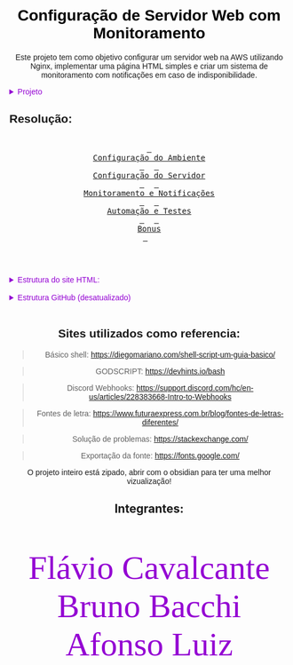 <link rel="preconnect" href="https://fonts.googleapis.com">
<link rel="preconnect" href="https://fonts.gstatic.com" crossorigin>
<link href="https://fonts.googleapis.com/css2?family=Ballet:opsz@16..72&display=swap" rel="stylesheet">

<font face="sans-serif"> 
<h1 align="center" style="color: Black;">Configuração de Servidor Web com Monitoramento</h1>
<p align="center">Este projeto tem como objetivo configurar um servidor web na AWS utilizando Nginx, implementar uma página HTML simples e criar um sistema de monitoramento com notificações em caso de indisponibilidade.</p>

<div>
<details>
    <summary style="color: #9400D3; ">Projeto</summary>
<div>

<h3 style="color: purple;">Parte teorica</h2>

<ol>
<li>Cite 3 exemplos de
distribuição linux.</li>
<li>O que é IP FIXO e sua função.</li>
<li>O que faz o comando ls -la?</li>
<li>o que acontece se eu executar o
comando "shutdown -r -f -t 0" sem ser
root
e sem sudo?</li>
</ol>
</div>

<div>
<h3 style="color: purple;"> Etapa 1: Configuração do Ambiente
</h3>

<div>
<h6> Criar uma VPC na AWS com:</h6>
<ul>
<li> 2 sub-redes públicas (para
acesso externo).</li>
<li> 2 sub-redes privadas (para
futuras expansões).</li>
<li>Uma Internet Gateway conectada
às sub-redes públicas.</li>
</ul>
</div>

<h6>Criar uma instância EC2 na AWS:</h6>

<div>
<ul>
<li> Escolher uma AMI baseada em
Linux (Ubuntu/Debian/Amazon
Linux).</li>
<li>Instalar na sub-rede pública
criada anteriormente.</li>
<li> Associar um Security Group que
permita tráfego HTTP (porta 80) e
SSH (porta 22, opcional).</li>
</ul>
</div>
<h6>Acessar a instância via SSH para
realizar configurações futuras.</h6>
</div>

<div>
<h3 style="color: purple;"> Etapa 2: Configuração do Servidor
</h3>

<div>
<h6>Web
Tarefas:</h6>
<ol>
<li> Instalar o servidor Nginx na EC2.</li>
<li> Criar uma página HTML simples
para ser exibida pelo servidor.</li>
<li> Configurar o Nginx para servir a
página corretamente.</li>
</ol>
</div>

<div>
<ul>
<h6 align="center" style="color: red;">💡 Dicas para os alunos</h6>
<li>Personalizar a página com
informações sobre o projeto.</li>
<li> Criar um serviço systemd para
garantir que o Nginx reinicie
automaticamente se parar.</li>
</ul>
</div>

</div>

<div>
<h3 style="color: purple;"> Etapa 3: Monitoramento e Notificações
Tarefas:
</h3>

<div>
<ol>
<li>Criar um script em Bash ou Python
para monitorar a disponibilidade
do site.</li><br>
<li> O script deve:</li>

<ul>
<li>Verificar se o site responde
corretamente a uma requisição
HTTP.</li>
<li> Criar logs das verificações em
/var/log/monitoramento.log.</li>
<li> Enviar uma notificação via Discord,
Telegram ou Slack se detectar
indisponibilidade.</li>
</ul>

<li> Configurar o script para rodar
automaticamente a cada 1
minuto usando cron ou systemd
timers.
</li>
</ol>
</div>

<div>
<h6 align="center" style="color: red;">💡 Dicas para os alunos</h6>
<ul>
<li>Usar curl no Bash ou requests no
Python para testar a resposta do
site..</li>
<li> Configurar um bot do Telegram
ou webhook do Discord/Slack
para receber alertas..</li>
</ul>
</div>

<div>
<h3 style="color: purple;"> Etapa 4: Automação e Testes
</h3>

<div>
<ol>
<li> Testar a implementação:</li>
<ul>
<li> Verificar se o site está acessível
via navegador.</li>
<li> Parar o Nginx e verificar se o script
detecta e envia alertas
corretamente.</li>
</ul>
<li> Criar uma documentação no
GitHub explicando:
<ul>
<li> Como configurar o ambiente.</li>
<li> Como instalar e configurar o
servidor web.</li>
<li> Como funciona o script de
monitoramento. </li>
<li> Como testar e validar a solução. </li>
</div>

<div>
<h6 align="center" style="color: red;">💡 Dicas para os alunos</h6>
<ul>
<li>Explicar os comandos usados na
documentação</li>
<li> Compartilhar prints dos testes.</li>
</ul>
</div>
</div>
<div>
<h3 align="left" style="color: purple;"> Desafios Bônus</h3>

<div>
<ol>
<li>Automação com User Data:
-Configurar a EC2 para já iniciar
com Nginx, HTML e script de
monitoramento via User Data.</li>
<li> Criação de um template
CloudFormation ou Terraform:
-Criar um arquivo YAML do
CloudFormation que provisiona
toda a infraestrutura
automaticamente.</li>
<li> Monitoramento avançado:
-Enviar estatísticas para
CloudWatch e configurar alarmas
na AWS.</li>
</ol>
</div>

</div>
</div>
</details>

## Resolução:
<div>

<div align="center">
<br>
  <a href="https://github.com/Daijinpala/projeto_1/tree/main/Configurar%20o%20ambiente"><kbd> <br>Configuração do Ambiente<br> </kbd></a>&ensp;&ensp;
  <a href="https://github.com/Daijinpala/projeto_1/tree/main/Intalar%26configurar_ngnix"><kbd> <br>Configuração do Servidor<br> </kbd></a>&ensp;&ensp;
  <a href="https://github.com/Daijinpala/projeto_1/tree/main/script_monitoramento"><kbd> <br>Monitoramento e Notificações<br> </kbd></a>&ensp;&ensp;
  <a href="https://github.com/Daijinpala/projeto_1/tree/main/testar%26validar"><kbd> <br>Automação e Testes<br> </kbd></a>&ensp;&ensp;
  <a href=""><kbd> <br>Bonus<br> </kbd></a>&ensp;&ensp;
<br>

<br><br>
<details align="left">
    <summary style="color: #9400D3;">Estrutura do site HTML:</summary>

```
<!DOCTYPE html>
<html lang="pt-BR">
<head>
<meta charset="UTF-8">
<meta name="viewport" content="width=device-width, initial-scale=1.0">
<meta name="description" content="Configuração de Servidor Web com Monitoramento - Guia completo para configurar e monitorar um servidor web na AWS.">
<meta name="keywords" content="AWS, EC2, Nginx, Monitoramento, Servidor Web, VPC">
<title>Configuração de Servidor Web com Monitoramento</title>
<style>
        body {
            font-family: Arial, sans-serif;
            background-color: #282a36;
            color: #f8f8f2;
            margin: 0;
            padding: 0;
        }
        header {
            background-color: #44475a;
            padding: 20px;
            text-align: center;
            color: #f8f8f2;
            font-size: 24px;
        }
        .container {
            max-width: 800px;
            margin: 20px auto;
            padding: 20px;
            background-color: #44475a;
                   border-radius: 10px;
            box-shadow: 0 0 10px rgba(0, 0, 0, 0.5);
        }
        h1, h2 {
            color: #bd93f9;
        }
        img {
            max-width: 100%;
            height: auto;
            border-radius: 5px;
            margin: 10px 0;
            border: 2px solid #6272a4;
        }
        .tips {
            background-color: #6272a4;
            padding: 15px;
            border-radius: 5px;
            margin: 15px 0;
        }
        .tips p {
            margin: 0;
            color: #f8f8f2;
        }
        footer {
            text-align: center;
            padding: 20px;
            background-color: #44475a;
            color: #f8f8f2;
                    margin-top: 20px;
        }
        a {
            color: #8be9fd;
            text-decoration: none;
            transition: color 0.3s ease;
        }
        a:hover {
            color: #ff79c6;
            text-decoration: underline;
        }
        ol, ul {
            color: #f8f8f2;
        }
        @media (max-width: 600px) {
            .container {
                padding: 10px;
            }
            header {
                font-size: 20px;
            }
        }
 </style>
 </head>
 <body>
 <header>
 Configuração de Servidor Web com Monitoramento
 </header>
 <div class="container">
 <h1>Configuração do Ambiente</h1>
 <h2>Tarefas:</h2>
 <ol>
 <li>
 Criar uma VPC na AWS com:
 <ul>
 <li>2 sub-redes públicas (para acesso externo).</li>
 <li>2 sub-redes privadas (para futuras expansões).</li>
 <li>Uma Internet Gateway conectada às sub-redes públicas.</li>
 </ul>
 <img src="1.png" alt="VPC na AWS">
 </li>
 <li>
 Criar uma instância EC2 na AWS:
 <ul>
 <li>Escolher uma AMI baseada em Linux (Ubuntu/Debian/Amazon Linux).</li>
 <li>Instalar na sub-rede pública criada anteriormente.</li>
 <li>Associar um Security Group que permita tráfego HTTP (porta 80) e SSH (porta 22, opcional).</li>
 </ul>
 <img src="2.1.png" alt="Instância EC2">
 <img src="2.2.png" alt="Security Group">
 </li>
 <li>
 Acessar a instância via SSH para realizar configurações futuras.
 <img src="2.3.png" alt="Acesso SSH">
 </li>
 </ol>
  <h1>Configuração do Servidor</h1>
 <h2>Tarefas:</h2>
 <ol>
 <li>
 Instalar o servidor Nginx na EC2.
 <img src="3.png" alt="Instalação do Nginx">
 </li>
 <li>
 Criar uma página HTML simples para ser exibida pelo servidor.
 <pre><code>
 </code></pre>
 </li>
 <li>
 Configurar o Nginx para servir a página corretamente.
 </li>
 </ol>
 <div class="tips">
 <p><strong>Dicas para os alunos:</strong></p>
 <ul>
 <li>Personalizar a página com informações sobre o projeto.</li>
 <li>Criar um serviço systemd para garantir que o Nginx reinicie automaticamente se parar.</li>
 </ul>
 </div>
 <h1>Monitoramento e Notificações</h1>
 <h2>Tarefas:</h2>
 <ol>
 <li>
 Criar um script em Bash ou Python para monitorar a disponibilidade do site.
 </li>
 <li>
 O script deve:
 <ul>
 <li>Verificar se o site responde corretamente a uma requisição HTTP.</li>
 <li>Criar logs das verificações em /var/log/monitoramento.log</li>
 <li>Enviar uma notificação via Discord, Telegram ou Slack se detectar indisponibilidade.</li>
 </ul>
<img src="4.1.png" alt="Script de Monitoramento">
 </li>
<li>
Configurar o script para rodar automaticamente a cada 1 minuto usando cron ou systemd timers.
<img src="4.2.png" alt="Configuração do Cron">
</li>
</ol>
<div class="tips">
<p><strong>Dicas para os alunos:</strong></p>
<ul>
<li>Usar curl no Bash ou requests no Python para testar a resposta do site.</li>
<li>Configurar um bot do Telegram ou webhook do Discord/Slack para receber alertas.</li>
</ul>
</div>
<h1>Automação e Testes</h1>
<h2>Tarefas:</h2>
<ol>
<li>
Testar a implementação:
<ul>
<li>Verificar se o site está acessível via navegador.</li>
<li>Parar o Nginx e verificar se o script detecta e envia alertas corretamente.</li>
</ul>
</li>
<li>
Criar uma documentação no GitHub explicando:
<ul>
<li>Como configurar o ambiente.</li>
<li>Como instalar e configurar o servidor web.</li>
<li>Como funciona o script de monitoramento.</li>
<li>Como testar e validar a solução.</li>
</ul>
</li>
</ol>
<div class="tips">
<p><strong>Dicas para os alunos:</strong></p>
<ul>
<li>Explicar os comandos usados na documentação.</li>
<li>Compartilhar prints dos testes.</li>
</ul>
</div>
<img src="teste1.png" alt="Teste 1">
<img src="teste2.png" alt="Teste 2">
<img src="teste3.png" alt="Teste 3">
<div class="tips">
<p><strong>Repositório do GitHub:</strong></p>
p>
Acesse o repositório do projeto no GitHub para ver a documentação completa e o código-fonte:
<a href="https://github.com/Daijinpala/projeto_1.git" target="_blank">GitHub - Projeto 1</a>
</p>
</div>
</div>
<footer>
&copy; 2025 - Configuração de Servidor Web com Monitoramento |
<a  href="https://github.com/Daijinpala/projeto_1.git" target="_blank">Repositório no GitHub</a>
</footer>
</body>
</html>
```
</details>

<br>

<details align="left">
    <summary style="color: #9400D3;">Estrutura GitHub (desatualizado)</summary>

```
<font face="sans-serif"> 
<h1 align="center" style="color: Black;">Configuração de Servidor Web com Monitoramento</h1>
<p align="center">Este projeto tem como objetivo configurar um servidor web na AWS utilizando Nginx, implementar uma página HTML simples e criar um sistema de monitoramento com notificações em caso de indisponibilidade.</p>

<div>
<details>
    <summary>Projeto</summary>
<div>

<h3 style="color: purple;">Parte teorica</h2>

<ol>
<li>Cite 3 exemplos de
distribuição linux.</li>
<li>O que é IP FIXO e sua função.</li>
<li>O que faz o comando ls -la?</li>
<li>o que acontece se eu executar o
comando "shutdown -r -f -t 0" sem ser
root
e sem sudo?</li>
</ol>
</div>

<div>
<h3 style="color: purple;"> Etapa 1: Configuração do Ambiente
</h3>

<div>
<h6> Criar uma VPC na AWS com:</h6>
<ul>
<li> 2 sub-redes públicas (para
acesso externo).</li>
<li> 2 sub-redes privadas (para
futuras expansões).</li>
<li>Uma Internet Gateway conectada
às sub-redes públicas.</li>
</ul>
</div>

<h6>Criar uma instância EC2 na AWS:</h6>

<div>
<ul>
<li> Escolher uma AMI baseada em
Linux (Ubuntu/Debian/Amazon
Linux).</li>
<li>Instalar na sub-rede pública
criada anteriormente.</li>
<li> Associar um Security Group que
permita tráfego HTTP (porta 80) e
SSH (porta 22, opcional).</li>
</ul>
</div>
<h6>Acessar a instância via SSH para
realizar configurações futuras.</h6>
</div>

<div>
<h3 style="color: purple;"> Etapa 2: Configuração do Servidor
</h3>

<div>
<h6>Web
Tarefas:</h6>
<ol>
<li> Instalar o servidor Nginx na EC2.</li>
<li> Criar uma página HTML simples
para ser exibida pelo servidor.</li>
<li> Configurar o Nginx para servir a
página corretamente.</li>
</ol>
</div>

<div>
<ul>
<h6 align="center" style="color: red;">💡 Dicas para os alunos</h6>
<li>Personalizar a página com
informações sobre o projeto.</li>
<li> Criar um serviço systemd para
garantir que o Nginx reinicie
automaticamente se parar.</li>
</ul>
</div>

</div>

<div>
<h3 style="color: purple;"> Etapa 3: Monitoramento e Notificações
Tarefas:
</h3>

<div>
<ol>
<li>Criar um script em Bash ou Python
para monitorar a disponibilidade
do site.</li><br>
<li> O script deve:</li>

<ul>
<li>Verificar se o site responde
corretamente a uma requisição
HTTP.</li>
<li> Criar logs das verificações em
/var/log/monitoramento.log.</li>
<li> Enviar uma notificação via Discord,
Telegram ou Slack se detectar
indisponibilidade.</li>
</ul>

<li> Configurar o script para rodar
automaticamente a cada 1
minuto usando cron ou systemd
timers.
</li>
</ol>
</div>

<div>
<h6 align="center" style="color: red;">💡 Dicas para os alunos</h6>
<ul>
<li>Usar curl no Bash ou requests no
Python para testar a resposta do
site..</li>
<li> Configurar um bot do Telegram
ou webhook do Discord/Slack
para receber alertas..</li>
</ul>
</div>

<div>
<h3 style="color: purple;"> Etapa 4: Automação e Testes
</h3>

<div>
<ol>
<li> Testar a implementação:</li>
<ul>
<li> Verificar se o site está acessível
via navegador.</li>
<li> Parar o Nginx e verificar se o script
detecta e envia alertas
corretamente.</li>
</ul>
<li> Criar uma documentação no
GitHub explicando:
<ul>
<li> Como configurar o ambiente.</li>
<li> Como instalar e configurar o
servidor web.</li>
<li> Como funciona o script de
monitoramento. </li>
<li> Como testar e validar a solução. </li>
</div>

<div>
<h6 align="center" style="color: red;">💡 Dicas para os alunos</h6>
<ul>
<li>Explicar os comandos usados na
documentação</li>
<li> Compartilhar prints dos testes.</li>
</ul>
</div>
</div>
<div>
<h3 align="left" style="color: purple;"> Desafios Bônus</h3>

<div>
<ol>
<li>Automação com User Data:
-Configurar a EC2 para já iniciar
com Nginx, HTML e script de
monitoramento via User Data.</li>
<li> Criação de um template
CloudFormation ou Terraform:
-Criar um arquivo YAML do
CloudFormation que provisiona
toda a infraestrutura
automaticamente.</li>
<li> Monitoramento avançado:
-Enviar estatísticas para
CloudWatch e configurar alarmas
na AWS.</li>
</ol>
</div>

</div>
</div>
</details>

## Resolução:
<div>
  <a href="https://github.com/Daijinpala/projeto_1/tree/main/Configurar%20o%20ambiente" style="display: inline-block; background-color:rgb(0, 0, 0); color: white; padding: 10px 5px; text-align: center; text-decoration: none; font-size: 12px; margin: 4px 2px; cursor: pointer; border-radius: 12px;">1- Configuração do Ambiente</a>
  <a href="https://github.com/Daijinpala/projeto_1/tree/main/Intalar%26configurar_ngnix" style="display: inline-block; background-color:rgb(0, 0, 0); color: white; padding: 10px 5px; text-align: center; text-decoration: none; font-size: 12px; margin: 4px 2px; cursor: pointer; border-radius: 12px;">2- Configuração do Servidor</a>
  <a href="https://github.com/Daijinpala/projeto_1/tree/main/script_monitoramento" style="display: inline-block; background-color:rgb(0, 0, 0); color: white; padding: 10px 5px; text-align: center; text-decoration: none; font-size: 12px; margin: 4px 2px; cursor: pointer; border-radius: 12px;">3- Monitoramento e Notificações</a>
  <a href="https://github.com/seu-usuario/seu-repositorio/tree/main/pasta4" style="display: inline-block; background-color:rgb(0, 0, 0); color: white; padding: 10px 5px; text-align: center; text-decoration: none; font-size: 12px; margin: 4px 2px; cursor: pointer; border-radius: 12px;">4- Automação e Testes.</a>
  <a href="https://github.com/Daijinpala/projeto_1/tree/main/testar%26validar" style="display: inline-block; background-color:rgb(0, 0, 0); color: white; padding: 10px 5px; text-align: center; text-decoration: none; font-size: 12px; margin: 4px 2px; cursor: pointer; border-radius: 12px;">5- Desafios Bônus.</a>
</div>


<br>

<details>
    <summary>Estrutura do site HTML:</summary>

<!DOCTYPE html>
<html lang="pt-BR">
<head>
<meta charset="UTF-8">
<meta name="viewport" content="width=device-width, initial-scale=1.0">
<meta name="description" content="Configuração de Servidor Web com Monitoramento - Guia completo para configurar e monitorar um servidor web na AWS.">
<meta name="keywords" content="AWS, EC2, Nginx, Monitoramento, Servidor Web, VPC">
<title>Configuração de Servidor Web com Monitoramento</title>
<style>
        body {
            font-family: Arial, sans-serif;
            background-color: #282a36;
            color: #f8f8f2;
            margin: 0;
            padding: 0;
        }
        header {
            background-color: #44475a;
            padding: 20px;
            text-align: center;
            color: #f8f8f2;
            font-size: 24px;
        }
        .container {
            max-width: 800px;
            margin: 20px auto;
            padding: 20px;
            background-color: #44475a;
                   border-radius: 10px;
            box-shadow: 0 0 10px rgba(0, 0, 0, 0.5);
        }
        h1, h2 {
            color: #bd93f9;
        }
        img {
            max-width: 100%;
            height: auto;
            border-radius: 5px;
            margin: 10px 0;
            border: 2px solid #6272a4;
        }
        .tips {
            background-color: #6272a4;
            padding: 15px;
            border-radius: 5px;
            margin: 15px 0;
        }
        .tips p {
            margin: 0;
            color: #f8f8f2;
        }
        footer {
            text-align: center;
            padding: 20px;
            background-color: #44475a;
            color: #f8f8f2;
                    margin-top: 20px;
        }
        a {
            color: #8be9fd;
            text-decoration: none;
            transition: color 0.3s ease;
        }
        a:hover {
            color: #ff79c6;
            text-decoration: underline;
        }
        ol, ul {
            color: #f8f8f2;
        }
        @media (max-width: 600px) {
            .container {
                padding: 10px;
            }
            header {
                font-size: 20px;
            }
        }
 </style>
 </head>
 <body>
 <header>
 Configuração de Servidor Web com Monitoramento
 </header>
 <div class="container">
 <h1>Configuração do Ambiente</h1>
 <h2>Tarefas:</h2>
 <ol>
 <li>
 Criar uma VPC na AWS com:
 <ul>
 <li>2 sub-redes públicas (para acesso externo).</li>
 <li>2 sub-redes privadas (para futuras expansões).</li>
 <li>Uma Internet Gateway conectada às sub-redes públicas.</li>
 </ul>
 <img src="1.png" alt="VPC na AWS">
 </li>
 <li>
 Criar uma instância EC2 na AWS:
 <ul>
 <li>Escolher uma AMI baseada em Linux (Ubuntu/Debian/Amazon Linux).</li>
 <li>Instalar na sub-rede pública criada anteriormente.</li>
 <li>Associar um Security Group que permita tráfego HTTP (porta 80) e SSH (porta 22, opcional).</li>
 </ul>
 <img src="2.1.png" alt="Instância EC2">
 <img src="2.2.png" alt="Security Group">
 </li>
 <li>
 Acessar a instância via SSH para realizar configurações futuras.
 <img src="2.3.png" alt="Acesso SSH">
 </li>
 </ol>
  <h1>Configuração do Servidor</h1>
 <h2>Tarefas:</h2>
 <ol>
 <li>
 Instalar o servidor Nginx na EC2.
 <img src="3.png" alt="Instalação do Nginx">
 </li>
 <li>
 Criar uma página HTML simples para ser exibida pelo servidor.
 <pre><code>
 </code></pre>
 </li>
 <li>
 Configurar o Nginx para servir a página corretamente.
 </li>
 </ol>
 <div class="tips">
 <p><strong>Dicas para os alunos:</strong></p>
 <ul>
 <li>Personalizar a página com informações sobre o projeto.</li>
 <li>Criar um serviço systemd para garantir que o Nginx reinicie automaticamente se parar.</li>
 </ul>
 </div>
 <h1>Monitoramento e Notificações</h1>
 <h2>Tarefas:</h2>
 <ol>
 <li>
 Criar um script em Bash ou Python para monitorar a disponibilidade do site.
 </li>
 <li>
 O script deve:
 <ul>
 <li>Verificar se o site responde corretamente a uma requisição HTTP.</li>
 <li>Criar logs das verificações em /var/log/monitoramento.log</li>
 <li>Enviar uma notificação via Discord, Telegram ou Slack se detectar indisponibilidade.</li>
 </ul>
<img src="4.1.png" alt="Script de Monitoramento">
 </li>
<li>
Configurar o script para rodar automaticamente a cada 1 minuto usando cron ou systemd timers.
<img src="4.2.png" alt="Configuração do Cron">
</li>
</ol>
<div class="tips">
<p><strong>Dicas para os alunos:</strong></p>
<ul>
<li>Usar curl no Bash ou requests no Python para testar a resposta do site.</li>
<li>Configurar um bot do Telegram ou webhook do Discord/Slack para receber alertas.</li>
</ul>
</div>
<h1>Automação e Testes</h1>
<h2>Tarefas:</h2>
<ol>
<li>
Testar a implementação:
<ul>
<li>Verificar se o site está acessível via navegador.</li>
<li>Parar o Nginx e verificar se o script detecta e envia alertas corretamente.</li>
</ul>
</li>
<li>
Criar uma documentação no GitHub explicando:
<ul>
<li>Como configurar o ambiente.</li>
<li>Como instalar e configurar o servidor web.</li>
<li>Como funciona o script de monitoramento.</li>
<li>Como testar e validar a solução.</li>
</ul>
</li>
</ol>
<div class="tips">
<p><strong>Dicas para os alunos:</strong></p>
<ul>
<li>Explicar os comandos usados na documentação.</li>
<li>Compartilhar prints dos testes.</li>
</ul>
</div>
<img src="teste1.png" alt="Teste 1">
<img src="teste2.png" alt="Teste 2">
<img src="teste3.png" alt="Teste 3">
<div class="tips">
<p><strong>Repositório do GitHub:</strong></p>
p>
Acesse o repositório do projeto no GitHub para ver a documentação completa e o código-fonte:
<a href="https://github.com/Daijinpala/projeto_1.git" target="_blank">GitHub - Projeto 1</a>
</p>
</div>
</div>
<footer>
&copy; 2025 - Configuração de Servidor Web com Monitoramento |
<a  href="https://github.com/Daijinpala/projeto_1.git" target="_blank">Repositório no GitHub</a>
</footer>
</body>
</html>
</details>

## Sites utilizados como referencia:

> Básico shell: https://diegomariano.com/shell-script-um-guia-basico/<p></p>

> GODSCRIPT: https://devhints.io/bash<p></p>

>Discord Webhooks: https://support.discord.com/hc/en-us/articles/228383668-Intro-to-Webhooks

>Fontes de letra: https://www.futuraexpress.com.br/blog/fontes-de-letras-diferentes/

>Solução de problemas: https://stackexchange.com/

<p align="center">O projeto inteiro está zipado, abrir com o obsidian para ter uma melhor vizualização!</p>
</font>
```

</details>

<br>

## Sites utilizados como referencia:

> Básico shell: https://diegomariano.com/shell-script-um-guia-basico/<p></p>

> GODSCRIPT: https://devhints.io/bash<p></p>

>Discord Webhooks: https://support.discord.com/hc/en-us/articles/228383668-Intro-to-Webhooks

>Fontes de letra: https://www.futuraexpress.com.br/blog/fontes-de-letras-diferentes/

>Solução de problemas: https://stackexchange.com/

>Exportação da fonte:  https://fonts.google.com/ 

<p align="center">O projeto inteiro está zipado, abrir com o obsidian para ter uma melhor vizualização!</p>
</font>

<h2 align="center">Integrantes:</h2>

<font face="Ballet" style="color: #9400D3;">
<footer>
<p style = 'font-size:60px'>
Flávio Cavalcante
<br>
Bruno Bacchi
<br>
Afonso Luiz
<br>
</p>
</footer>
</font>
